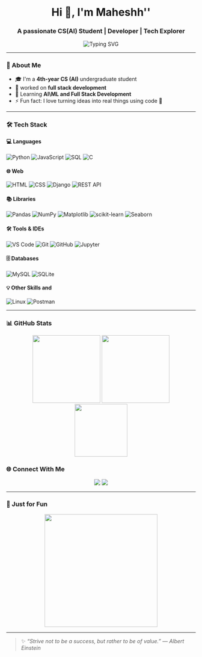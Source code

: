 <!-- Hi there 👋 -->
<h1 align="center">Hi 👋, I'm Maheshh''</h1>
<h3 align="center">A passionate CS(AI) Student | Developer | Tech Explorer</h3>

<div align="center">
  <img src="https://readme-typing-svg.demolab.com?font=Fira+Code&size=22&pause=1000&center=true&vCenter=true&width=435&lines=3rd+Year+CS+AI+Student;Web+%26+ML+Enthusiast;Always+Learning+Something+New!" alt="Typing SVG" />
</div>

---

### 🧠 About Me

- 🎓 I'm a **4th-year CS (AI)** undergraduate student  
- 🔭 worked on **full stack development** 
- 🌱 Learning **AI\ML and Full Stack Development**
- ⚡ Fun fact: I love turning ideas into real things using code 🚀

---

### 🛠️ Tech Stack

#### 💻 Languages
![Python](https://img.shields.io/badge/-Python-3776AB?style=flat&logo=python&logoColor=white)
![JavaScript](https://img.shields.io/badge/-JavaScript-F7DF1E?style=flat&logo=javascript&logoColor=black)
![SQL](https://img.shields.io/badge/-SQL-4479A1?style=flat&logo=postgresql&logoColor=white)
![C](https://img.shields.io/badge/-C-00599C?style=flat&logo=c&logoColor=white)

#### 🌐 Web
![HTML](https://img.shields.io/badge/-HTML5-E34F26?style=flat&logo=html5&logoColor=white)
![CSS](https://img.shields.io/badge/-CSS3-1572B6?style=flat&logo=css3)
![Django](https://img.shields.io/badge/-Django-092E20?style=flat&logo=django)
![REST API](https://img.shields.io/badge/-REST%20API-005571?style=flat)

#### 📚 Libraries
![Pandas](https://img.shields.io/badge/-Pandas-150458?style=flat&logo=pandas)
![NumPy](https://img.shields.io/badge/-NumPy-013243?style=flat&logo=numpy)
![Matplotlib](https://img.shields.io/badge/-Matplotlib-11557C?style=flat&logo=plotly)
![scikit-learn](https://img.shields.io/badge/scikit--learn-%23F7931E.svg?style=for-the-badge&logo=scikit-learn&logoColor=white)
![Seaborn](https://img.shields.io/badge/Seaborn-%230C7BDC.svg?style=for-the-badge&logo=seaborn&logoColor=white)


#### 🛠 Tools & IDEs
![VS Code](https://img.shields.io/badge/-VS%20Code-007ACC?style=flat&logo=visual-studio-code)
![Git](https://img.shields.io/badge/-Git-F05032?style=flat&logo=git)
![GitHub](https://img.shields.io/badge/-GitHub-181717?style=flat&logo=github)
![Jupyter](https://img.shields.io/badge/-Jupyter-F37626?style=flat&logo=jupyter)

#### 🗄️ Databases
![MySQL](https://img.shields.io/badge/-MySQL-4479A1?style=flat&logo=mysql)
![SQLite](https://img.shields.io/badge/-SQLite-003B57?style=flat&logo=sqlite)

#### 💡 Other Skills and
![Linux](https://img.shields.io/badge/-Linux-FCC624?style=flat&logo=linux) 
![Postman](https://img.shields.io/badge/-Postman-FF6C37?style=flat&logo=postman)

---

### 📊 GitHub Stats

<div align="center">
  <img src="https://github-readme-stats.vercel.app/api?username=maheshh-v&show_icons=true&theme=radical" height="180"/>
  <img src="https://github-readme-streak-stats.herokuapp.com/?user=maheshh-v&theme=radical" height="180"/>
</div>

<div align="center">
  <img src="https://github-readme-stats.vercel.app/api/top-langs/?username=maheshh-v&layout=compact&theme=radical" height="140"/>
</div>

### 🌐 Connect With Me

<p align="center">
  <a href="https://www.linkedin.com/in/mahesh-vyas-88ab41188/" target="_blank"><img src="https://img.shields.io/badge/-LinkedIn-0077B5?style=for-the-badge&logo=linkedin&logoColor=white"/></a>
  <a href="mailto:maheshvya.724@gmail.com"><img src="https://img.shields.io/badge/-Gmail-D14836?style=for-the-badge&logo=gmail&logoColor=white"/></a>
<!--   <a href="https://leetcode.com/YOUR_USERNAME/"><img src="https://img.shields.io/badge/-LeetCode-FFA116?style=for-the-badge&logo=leetcode&logoColor=black"/></a> -->
<!--   <a href="https://www.hackerrank.com/YOUR_USERNAME"><img src="https://img.shields.io/badge/-HackerRank-2EC866?style=for-the-badge&logo=HackerRank&logoColor=white"/></a> -->
</p>

---

### 🎨 Just for Fun

<p align="center">
  <img src="https://media.giphy.com/media/qgQUggAC3Pfv687qPC/giphy.gif" width="300" />
</p>

---

> ✨ _“Strive not to be a success, but rather to be of value.” — Albert Einstein_

